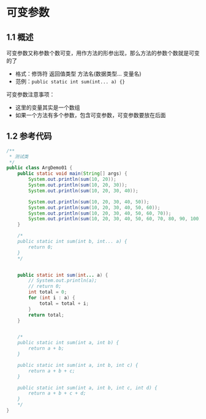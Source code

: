 # 可变参数

## 1.1 概述

可变参数又称参数个数可变，用作方法的形参出现，那么方法的参数个数就是可变的了

- 格式：修饰符 返回值类型 方法名(数据类型... 变量名)
- 范例：`public static int sum(int... a) {}`

可变参数注意事项：

- 这里的变量其实是一个数组
- 如果一个方法有多个参数，包含可变参数，可变参数要放在后面

## 1.2 参考代码

```java
/**
 * 测试类
 */
public class ArgDemo01 {
    public static void main(String[] args) {
        System.out.println(sum(10, 20));
        System.out.println(sum(10, 20, 30));
        System.out.println(sum(10, 20, 30, 40));

        System.out.println(sum(10, 20, 30, 40, 50));
        System.out.println(sum(10, 20, 30, 40, 50, 60));
        System.out.println(sum(10, 20, 30, 40, 50, 60, 70));
        System.out.println(sum(10, 20, 30, 40, 50, 60, 70, 80, 90, 100));
    }

    /*
    public static int sum(int b, int... a) {
        return 0;
    }
    */


    public static int sum(int... a) {
        // System.out.println(a);
        // return 0;
        int total = 0;
        for (int i : a) {
            total = total + i;
        }
        return total;
    }


    /*
    public static int sum(int a, int b) {
        return a + b;
    }

    public static int sum(int a, int b, int c) {
        return a + b + c;
    }

    public static int sum(int a, int b, int c, int d) {
        return a + b + c + d;
    }
    */
}
```

